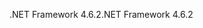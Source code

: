 <span data-ttu-id="8a0cb-101">.NET Framework 4.6.2</span><span class="sxs-lookup"><span data-stu-id="8a0cb-101">.NET Framework 4.6.2</span></span>